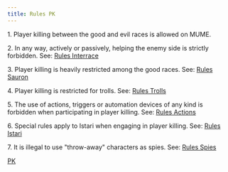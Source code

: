 ```yaml
---
title: Rules PK
---
```


1\. Player killing between the good and evil races is allowed on MUME.

2\. In any way, actively or passively, helping the enemy side is
strictly forbidden. See: [Rules Interrace](Rules_Interrace "wikilink")

3\. Player killing is heavily restricted among the good races. See:
[Rules Sauron](Rules_Sauron "wikilink")

4\. Player killing is restricted for trolls. See: [Rules
Trolls](Rules_Trolls "wikilink")

5\. The use of actions, triggers or automation devices of any kind is
forbidden when participating in player killing. See: [Rules
Actions](Rules_Actions "wikilink")

6\. Special rules apply to Istari when engaging in player killing. See:
[Rules Istari](Rules_Istari "wikilink")

7\. It is illegal to use "throw-away" characters as spies. See: [Rules
Spies](Rules_Spies "wikilink")

[PK](Category:Rules "wikilink")